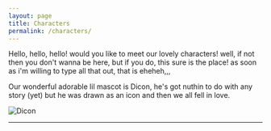 ```yaml
---
layout: page
title: Characters
permalink: /characters/
---
```


Hello, hello, hello! would you like to meet our lovely characters! well, if not then you don't wanna be here, but if you do, this sure is the place! as soon as i'm willing to type all that out, that is eheheh,,,

Our wonderful adorable lil mascot is Dicon, he's got nuthin to do with any story (yet) but he was drawn as an icon and then we all fell in love.

![Dicon](https://dnd.cold.org/dicon.png)

---
